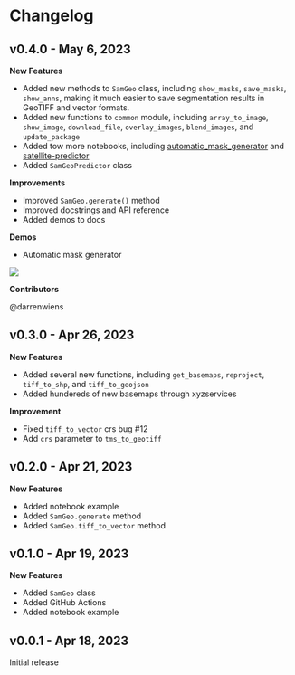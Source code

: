 # Changelog

## v0.4.0 - May 6, 2023

**New Features**

-   Added new methods to `SamGeo` class, including `show_masks`, `save_masks`, `show_anns`, making it much easier to save segmentation results in GeoTIFF and vector formats.
-   Added new functions to `common` module, including `array_to_image`, `show_image`, `download_file`, `overlay_images`, `blend_images`, and `update_package`
-   Added tow more notebooks, including [automatic_mask_generator](https://samgeo.gishub.org/examples/automatic_mask_generator/) and [satellite-predictor](https://samgeo.gishub.org/examples/satellite-predictor/)
-   Added `SamGeoPredictor` class

**Improvements**

-   Improved `SamGeo.generate()` method
-   Improved docstrings and API reference
-   Added demos to docs

**Demos**

-   Automatic mask generator

![](https://i.imgur.com/I1IhDgz.gif)

**Contributors**

@darrenwiens

## v0.3.0 - Apr 26, 2023

**New Features**

-   Added several new functions, including `get_basemaps`, `reproject`, `tiff_to_shp`, and `tiff_to_geojson`
-   Added hundereds of new basemaps through xyzservices

**Improvement**

-   Fixed `tiff_to_vector` crs bug #12
-   Add `crs` parameter to `tms_to_geotiff`

## v0.2.0 - Apr 21, 2023

**New Features**

-   Added notebook example
-   Added `SamGeo.generate` method
-   Added `SamGeo.tiff_to_vector` method

## v0.1.0 - Apr 19, 2023

**New Features**

-   Added `SamGeo` class
-   Added GitHub Actions
-   Added notebook example

## v0.0.1 - Apr 18, 2023

Initial release
